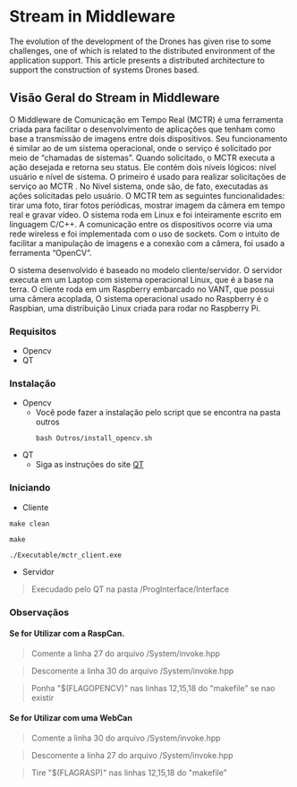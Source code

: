# Stream in Middleware

The evolution of the development of the Drones has given rise to some challenges, one of which is related to the distributed environment of the application support. This article presents a distributed architecture to support the construction of systems Drones based.

## Visão Geral do Stream in Middleware

O Middleware de Comunicação em Tempo Real (MCTR) é uma ferramenta criada para facilitar o desenvolvimento de aplicações que tenham como base a transmissão de imagens entre dois dispositivos. Seu funcionamento é similar ao de um sistema operacional, onde o serviço é solicitado por meio de “chamadas de sistemas”. Quando solicitado, o MCTR executa a ação desejada e retorna seu status. Ele contém dois níveis lógicos: nível usuário e nível de sistema. O
primeiro é usado para realizar solicitações de serviço ao MCTR . No Nível sistema, onde são, de fato, executadas as ações solicitadas pelo usuário. O MCTR tem as seguintes funcionalidades: tirar uma foto, tirar fotos periódicas, mostrar imagem da câmera em tempo real e gravar vídeo. O sistema roda em Linux e foi inteiramente escrito em linguagem C/C++. A comunicação entre os dispositivos ocorre via uma rede wireless e foi implementada com o uso de sockets. Com o intuito de facilitar a manipulação de imagens e a conexão com a câmera, foi usado a ferramenta “OpenCV”. 

O sistema desenvolvido é baseado no modelo cliente/servidor. O servidor executa em um Laptop com sistema operacional Linux, que é a base na terra. O cliente roda em um Raspberry embarcado no VANT, que possui uma câmera acoplada, O sistema operacional usado no Raspberry é o Raspbian, uma distribuição Linux criada para rodar no Raspberry Pi.

### Requisitos
* Opencv
* QT

### Instalação
* Opencv
  * Você pode fazer a instalação pelo script que se encontra na pasta outros
    ```
    bash Outros/install_opencv.sh
    ```
* QT
    * Siga as instruções do site [QT](https://www.qt.io/download)
    
### Iniciando
 * Cliente
 
 ```
 make clean
 
 make
 
 ./Executable/mctr_client.exe
 
 ```
 * Servidor
 > Execudado pelo QT na pasta /ProgInterface/Interface
 
 ### Observaçãos
 #### Se for Utilizar com a RaspCan.
 > Comente a linha 27 do arquivo /System/invoke.hpp
 
 > Descomente a linha 30 do arquivo /System/invoke.hpp
 
 > Ponha "$(FLAGOPENCV)" nas linhas 12,15,18 do "makefile" se nao existir
 #### Se for Utilizar com uma WebCan
 
 > Comente a linha 30 do arquivo /System/invoke.hpp
 
 > Descomente a linha 27 do arquivo /System/invoke.hpp
 
 > Tire "$(FLAGRASP)" nas linhas 12,15,18 do "makefile"
 
